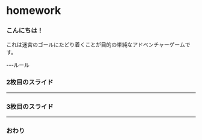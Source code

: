 # homework
### こんにちは！
これは迷宮のゴールにたどり着くことが目的の単純なアドベンチャーゲームです。


---ルール


### 2枚目のスライド


---


### 3枚目のスライド


---


### おわり
